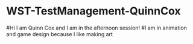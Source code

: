 # WST-TestManagement-QuinnCox
#Hi I am Quinn Cox and I am in the afternoon session!
#I am in animation and game design because I like making art
